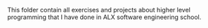 This folder contain all exercises and projects about higher level programming that I have done in ALX software engineering school.
